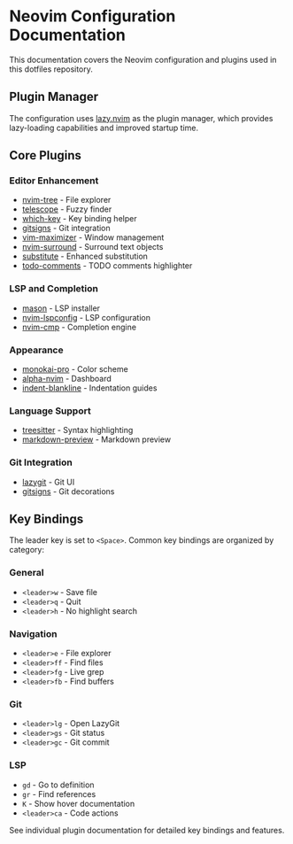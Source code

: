 # Neovim Configuration Documentation

This documentation covers the Neovim configuration and plugins used in this dotfiles repository.

## Plugin Manager

The configuration uses [lazy.nvim](https://github.com/folke/lazy.nvim) as the plugin manager, which provides lazy-loading capabilities and improved startup time.

## Core Plugins

### Editor Enhancement
- [nvim-tree](plugins/nvim-tree.md) - File explorer
- [telescope](plugins/telescope.md) - Fuzzy finder
- [which-key](plugins/which-key.md) - Key binding helper
- [gitsigns](plugins/gitsigns.md) - Git integration
- [vim-maximizer](plugins/vim-maximizer.md) - Window management
- [nvim-surround](plugins/nvim-surround.md) - Surround text objects
- [substitute](plugins/substitute.md) - Enhanced substitution
- [todo-comments](plugins/todo-comments.md) - TODO comments highlighter

### LSP and Completion
- [mason](plugins/mason.md) - LSP installer
- [nvim-lspconfig](plugins/nvim-lspconfig.md) - LSP configuration
- [nvim-cmp](plugins/nvim-cmp.md) - Completion engine

### Appearance
- [monokai-pro](plugins/monokai-pro.md) - Color scheme
- [alpha-nvim](plugins/alpha-nvim.md) - Dashboard
- [indent-blankline](plugins/indent-blankline.md) - Indentation guides

### Language Support
- [treesitter](plugins/treesitter.md) - Syntax highlighting
- [markdown-preview](plugins/markdown-preview.md) - Markdown preview

### Git Integration
- [lazygit](plugins/lazygit.md) - Git UI
- [gitsigns](plugins/gitsigns.md) - Git decorations

## Key Bindings

The leader key is set to `<Space>`. Common key bindings are organized by category:

### General
- `<leader>w` - Save file
- `<leader>q` - Quit
- `<leader>h` - No highlight search

### Navigation
- `<leader>e` - File explorer
- `<leader>ff` - Find files
- `<leader>fg` - Live grep
- `<leader>fb` - Find buffers

### Git
- `<leader>lg` - Open LazyGit
- `<leader>gs` - Git status
- `<leader>gc` - Git commit

### LSP
- `gd` - Go to definition
- `gr` - Find references
- `K` - Show hover documentation
- `<leader>ca` - Code actions

See individual plugin documentation for detailed key bindings and features.
